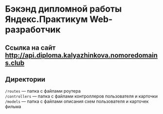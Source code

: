 # Бэкэнд дипломной работы Яндекс.Практикум Web-разработчик

## Ссылка на сайт http://api.diploma.kalyazhinkova.nomoredomains.club 

## Директории 

`/routes` — папка с файлами роутера  
`/controllers` — папка с файлами контроллеров пользователя и карточки   
`/models` — папка с файлами описания схем пользователя и карточек фильма
